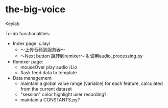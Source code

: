 # the-big-voice
Keylab

To-do functionalities:
- Index page: /Jiayi
    - ～上传音频到服务器～
    - ～Next button 跳转到remixer～ & 调用audio_processing.py
- Remixer page: 
    - mouseOver play audio /Lio
    - flask feed data to template
- Data management
    - maintain a global value range (variable) for each feature, calculated from the current dataset
    - "session" color highlight user recording?
    - maintain a CONSTANTS.py?